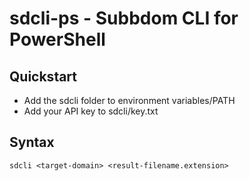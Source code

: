 # sdcli-ps - Subbdom CLI for PowerShell

## Quickstart
- Add the sdcli folder to environment variables/PATH
- Add your API key to sdcli/key.txt

## Syntax
```
sdcli <target-domain> <result-filename.extension>
```


